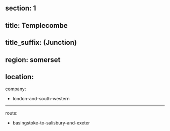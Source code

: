 ﻿section: 1
----
title: Templecombe
----
title_suffix: (Junction)
----
region: somerset
----
location:
----
company:
- london-and-south-western
----
route:
- basingstoke-to-salisbury-and-exeter
